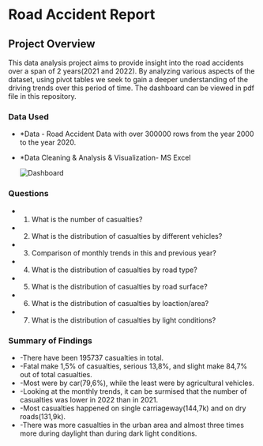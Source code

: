 # Road Accident Report
## Project Overview
This data analysis project aims to provide insight into the road accidents over a span of 2 years(2021 and 2022). By analyzing various aspects of the dataset, using pivot tables we seek to gain a deeper understanding of the driving trends over this period of time. The dashboard can be viewed in pdf file in this repository.
### Data Used
- *Data - Road Accident Data with over 300000 rows from the year 2000 to the year 2020.
- *Data Cleaning & Analysis & Visualization- MS Excel

  ![Dashboard](https://github.com/jelenarankovic/Road-Accident-Report/assets/57675880/87f04158-f02c-4b64-9756-1a58501b8b89)

### Questions
-  1. What is the number of casualties?
-  2. What is the distribution of casualties by different vehicles?
-  3. Comparison of monthly trends in this and previous year?
-  4. What is the distribution of casualties by road type?
-  5. What is the distribution of casualties by road surface?
-  6. What is the distribution of casualties by loaction/area?
-  7. What is the distribution of casualties by light conditions?
### Summary of Findings
- -There have been 195737 casualties in total.
- -Fatal make 1,5% of casualties, serious 13,8%, and slight make 84,7% out of total casualties.
- -Most were by car(79,6%), while the least were by agricultural vehicles.
- -Looking at the monthly trends, it can be surmised that the number of casualties was lower in 2022 than in 2021.
- -Most casualties happened on single carriageway(144,7k) and on dry roads(131,9k).
- -There was more casualties in the urban area and almost three times more during daylight than during dark light conditions.
